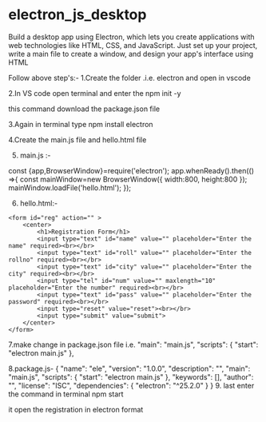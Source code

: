 # electron_js_desktop
Build a desktop app using Electron, which lets you create applications with web technologies like HTML, CSS, and JavaScript. Just set up your project, write a main file to create a window, and design your app's interface using HTML

Follow above step's:-
1.Create the folder .i.e. electron and open in vscode

2.In VS code open terminal and enter the npm init -y

this command download the package.json file

3.Again in terminal type npm install electron

4.Create the main.js file and hello.html file 

5. main.js :-


           
const {app,BrowserWindow}=require('electron');
app.whenReady().then(() =>{
    const mainWindow=new BrowserWindow({
        width:800,
        height:800
    });
    mainWindow.loadFile('hello.html');
});

6. hello.html:-
<!DOCTYPE html>
<html lang="en">
<head>
    <meta charset="UTF-8">
    <meta name="viewport" content="width=device-width, initial-scale=1.0">
    <title>Registration form</title>
</head>
<body>
   
    <form id="reg" action="" >
        <center>
            <h1>Registration Form</h1>
            <input type="text" id="name" value="" placeholder="Enter the name" required><br></br>
            <input type="text" id="roll" value="" placeholder="Enter the rollno" required><br></br>
            <input type="text" id="city" value="" placeholder="Enter the city" required><br></br>
            <input type="tel" id="num" value="" maxlength="10" placeholder="Enter the number" required><br></br>
            <input type="text" id="pass" value="" placeholder="Enter the password" required><br></br>
            <input type="reset" value="reset"><br></br>
            <input type="submit" value="submit">
        </center>
    </form>
   
</body>
</html>

7.make change in package.json file 
i.e.
"main": "main.js",
  "scripts": {
    "start": "electron main.js"
  },

8.package.js-
{
  "name": "ele",
  "version": "1.0.0",
  "description": "",
  "main": "main.js",
  "scripts": {
    "start": "electron main.js"
  },
  "keywords": [],
  "author": "",
  "license": "ISC",
  "dependencies": {
    "electron": "^25.2.0"
  }
}
9. last enter the command in terminal 
npm start


it open the registration in electron format
